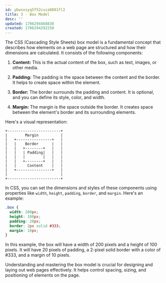 ```yaml
---
id: ybwsxsyq5f52cuia8881fl2
title: 3 - Box Model
desc: ''
updated: 1706294468838
created: 1706294292250
---
```


The CSS (Cascading Style Sheets) box model is a fundamental concept that describes how elements on a web page are structured and how their dimensions are calculated. It consists of the following components:

1. **Content:** This is the actual content of the box, such as text, images, or other media.

2. **Padding:** The padding is the space between the content and the border. It helps to create space within the element.

3. **Border:** The border surrounds the padding and content. It is optional, and you can define its style, color, and width.

4. **Margin:** The margin is the space outside the border. It creates space between the element's border and its surrounding elements.

Here's a visual representation:

```
+------------------------+
|        Margin          |
|   +----------------+   |
|   |    Border      |   |
|   |   +--------+   |   |
|   |   | Padding|   |   |
|   |   |        |   |   |
|   |   +--------+   |   |
|   |     Content    |   |
|   +----------------+   |
|                        |
+------------------------+
```

In CSS, you can set the dimensions and styles of these components using properties like `width`, `height`, `padding`, `border`, and `margin`. Here's an example:

```css
.box {
  width: 200px;
  height: 100px;
  padding: 20px;
  border: 2px solid #333;
  margin: 10px;
}
```

In this example, the box will have a width of 200 pixels and a height of 100 pixels. It will have 20 pixels of padding, a 2-pixel solid border with a color of #333, and a margin of 10 pixels.

Understanding and mastering the box model is crucial for designing and laying out web pages effectively. It helps control spacing, sizing, and positioning of elements on the page.